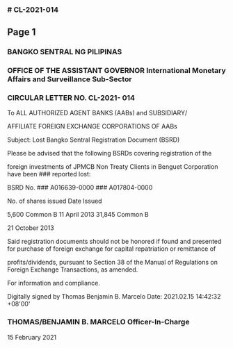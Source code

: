 ### # CL-2021-014

## Page 1

### BANGKO SENTRAL NG PILIPINAS

### OFFICE OF THE ASSISTANT GOVERNOR International Monetary Affairs and Surveillance Sub-Sector

### CIRCULAR LETTER NO. CL-2021- 014

To ALL AUTHORIZED AGENT BANKS (AABs) and SUBSIDIARY/

AFFILIATE FOREIGN EXCHANGE CORPORATIONS OF AABs

Subject: Lost Bangko Sentral Registration Document (BSRD)

Please be advised that the following BSRDs covering registration of the

foreign investments of JPMCB Non Treaty Clients in Benguet Corporation have been ### reported lost:

BSRD No. ### A016639-0000 ### A017804-0000

No. of shares issued Date Issued

5,600 Common B 11 April 2013 31,845 Common B

21 October 2013

Said registration documents should not be honored if found and presented for purchase of foreign exchange for capital repatriation or remittance of

profits/dividends, pursuant to Section 38 of the Manual of Regulations on Foreign Exchange Transactions, as amended.

For information and compliance.

Digitally signed by Thomas Benjamin B. Marcelo Date: 2021.02.15 14:42:32 +08'00'

### THOMAS/BENJAMIN B. MARCELO Officer-In-Charge

15 February 2021 
